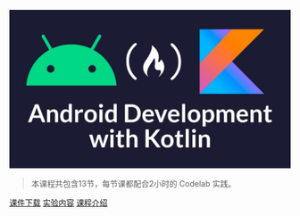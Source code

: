 <!-- _coverpage.md -->

![logo](AndroidKotlin.jpeg)

> 本课程共包含13节，每节课都配合2小时的 Codelab 实践。

[课件下载](https://github.com/walkman617/AndroidDevKotlin)
[实验内容](https://g.co/android/student)
[课程介绍](#课程介绍)